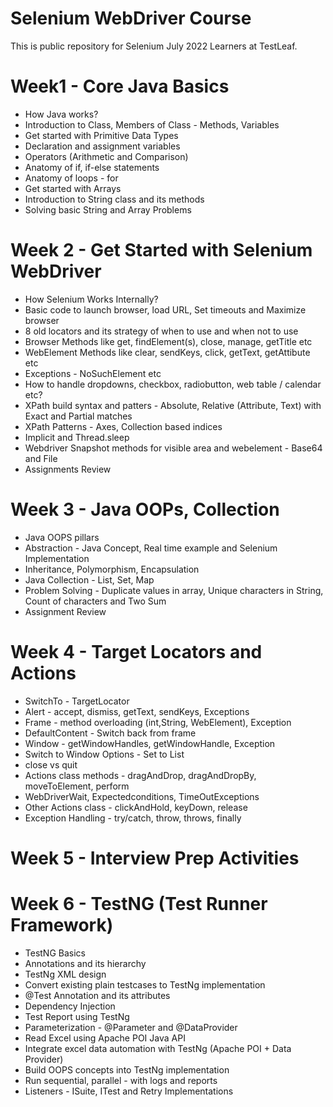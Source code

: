 # Selenium WebDriver Course
This is public repository for Selenium July 2022 Learners at TestLeaf.

# Week1 - Core Java Basics 
* How Java works?
* Introduction to Class, Members of Class - Methods, Variables
* Get started with Primitive Data Types
* Declaration and assignment variables
* Operators (Arithmetic and Comparison)
* Anatomy of if, if-else statements
* Anatomy of loops - for
* Get started with Arrays
* Introduction to String class and its methods
* Solving basic String and Array Problems

# Week 2 - Get Started with Selenium WebDriver
* How Selenium Works Internally?
* Basic code to launch browser, load URL, Set timeouts and Maximize browser
* 8 old locators and its strategy of when to use and when not to use
* Browser Methods like get, findElement(s), close, manage, getTitle etc
* WebElement Methods like clear, sendKeys, click, getText, getAttibute etc
* Exceptions - NoSuchElement etc
* How to handle dropdowns, checkbox, radiobutton, web table / calendar etc?
* XPath build syntax and patters - Absolute, Relative (Attribute, Text) with Exact and Partial matches
* XPath Patterns - Axes, Collection based indices
* Implicit and Thread.sleep
* Webdriver Snapshot methods for visible area and webelement - Base64 and File
* Assignments Review

# Week 3 - Java OOPs, Collection
* Java OOPS pillars 
* Abstraction - Java Concept, Real time example and Selenium Implementation
* Inheritance, Polymorphism, Encapsulation 
* Java Collection - List, Set, Map
* Problem Solving - Duplicate values in array, Unique characters in String, Count of characters and Two Sum
* Assignment Review

# Week 4 - Target Locators and Actions
* SwitchTo - TargetLocator
* Alert - accept, dismiss, getText, sendKeys, Exceptions
* Frame - method overloading (int,String, WebElement), Exception
* DefaultContent - Switch back from frame
* Window - getWindowHandles, getWindowHandle, Exception
* Switch to Window Options - Set to List
* close vs quit
* Actions class methods - dragAndDrop, dragAndDropBy, moveToElement, perform
* WebDriverWait, Expectedconditions, TimeOutExceptions
* Other Actions class - clickAndHold, keyDown, release
* Exception Handling - try/catch, throw, throws, finally

# Week 5 - Interview Prep Activities


# Week 6 - TestNG (Test Runner Framework)
* TestNG Basics
* Annotations and its hierarchy
* TestNg XML design
* Convert existing plain testcases to TestNg implementation
* @Test Annotation and its attributes
* Dependency Injection
* Test Report using TestNg
* Parameterization - @Parameter and @DataProvider
* Read Excel using Apache POI Java API
* Integrate excel data automation with TestNg (Apache POI + Data Provider)
* Build OOPS concepts into TestNg implementation 
* Run sequential, parallel - with logs and reports
* Listeners - ISuite, ITest and Retry Implementations
